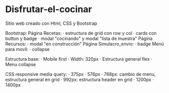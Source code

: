 # Disfrutar-el-cocinar
Sitio web creado con Html, CSS y Bootstrap

Bootstrap:
Página Recetas:
    · estructura de grid con row y col
    · cards con button y badge
    · modal "cocinando" y modal "lista de muestra"
Página Recursos:
    · modal "en construcción"
Página Simulacro_envio:
    · badge
Menú para movil:
    · collapse

Estructura base:
    · Mobile first
    · Width: 320px
    · Estructura general flex
    · Menu collapse

CSS responsive media query:
    · 375px
    · 576px
    · 768px: cambio de menu, estructura general en grid
    · 992px: estructura header en grid
    · 1200px
    · 1400px
